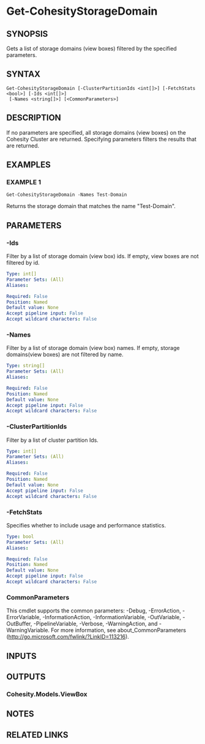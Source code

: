 # Get-CohesityStorageDomain

## SYNOPSIS
Gets a list of storage domains (view boxes) filtered by the specified parameters.

## SYNTAX

```
Get-CohesityStorageDomain [-ClusterPartitionIds <int[]>] [-FetchStats <bool>] [-Ids <int[]>]
 [-Names <string[]>] [<CommonParameters>]
```

## DESCRIPTION
If no parameters are specified, all storage domains (view boxes) on the Cohesity Cluster are returned.
Specifying parameters filters the results that are returned.

## EXAMPLES

### EXAMPLE 1
```
Get-CohesityStorageDomain -Names Test-Domain
```

Returns the storage domain that matches the name "Test-Domain".

## PARAMETERS

### -Ids
Filter by a list of storage domain (view box) ids.
If empty, view boxes are not filtered by id.

```yaml
Type: int[]
Parameter Sets: (All)
Aliases:

Required: False
Position: Named
Default value: None
Accept pipeline input: False
Accept wildcard characters: False
```

### -Names
Filter by a list of storage domain (view box) names.
If empty, storage domains(view boxes) are not filtered by name.

```yaml
Type: string[]
Parameter Sets: (All)
Aliases:

Required: False
Position: Named
Default value: None
Accept pipeline input: False
Accept wildcard characters: False
```

### -ClusterPartitionIds
Filter by a list of cluster partition Ids.

```yaml
Type: int[]
Parameter Sets: (All)
Aliases:

Required: False
Position: Named
Default value: None
Accept pipeline input: False
Accept wildcard characters: False
```

### -FetchStats
Specifies whether to include usage and performance statistics.

```yaml
Type: bool
Parameter Sets: (All)
Aliases:

Required: False
Position: Named
Default value: None
Accept pipeline input: False
Accept wildcard characters: False
```

### CommonParameters
This cmdlet supports the common parameters: -Debug, -ErrorAction, -ErrorVariable, -InformationAction, -InformationVariable, -OutVariable, -OutBuffer, -PipelineVariable, -Verbose, -WarningAction, and -WarningVariable.
For more information, see about_CommonParameters (http://go.microsoft.com/fwlink/?LinkID=113216).

## INPUTS

## OUTPUTS

### Cohesity.Models.ViewBox
## NOTES

## RELATED LINKS
